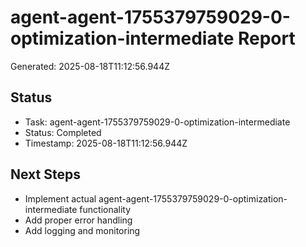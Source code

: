 # agent-agent-1755379759029-0-optimization-intermediate Report

Generated: 2025-08-18T11:12:56.944Z

## Status
- Task: agent-agent-1755379759029-0-optimization-intermediate
- Status: Completed
- Timestamp: 2025-08-18T11:12:56.944Z

## Next Steps
- Implement actual agent-agent-1755379759029-0-optimization-intermediate functionality
- Add proper error handling
- Add logging and monitoring
